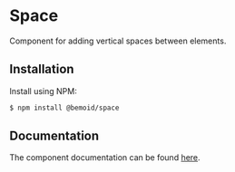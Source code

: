 # Space

Component for adding vertical spaces between elements.

## Installation

Install using NPM:

```bash
$ npm install @bemoid/space
```

## Documentation

The component documentation can be found [here](//bemoid.org/docs/space).
